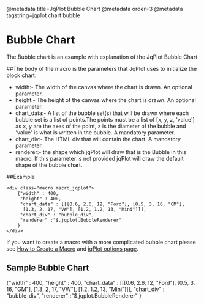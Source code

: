 @metadata title=JqPlot Bubble Chart
@metadata order=3
@metadata tagstring=jqplot chart bubble

[jqplot options]:http://www.jqplot.com/docs/files/jqPlotOptions-txt.html#jqPlot_Options
[createmacro]: /pylabsdoc/#/alkiradocs/Macros_HOWTO


# Bubble Chart

The Bubble chart is an example with explanation of the JqPlot Bubble Chart


##The body of the macro is the parameters that JqPlot uses to initialize the block chart.  

* width:- The width of the canvas where the chart is drawn. An optional parameter.  
* height:- The height of the canvas where the chart is drawn. An optional parameter.  
* chart_data:- A list of the bubble set(s) that will be drawn where each bubble set is a list of points.The points must be a list of [x, y, z, 'value'] as x, y are the axes of the point, z is the diameter of the bubble and 'value' is what is written in the bubble. 
  A mandatory parameter.  
* chart_div:- The HTML div that will contain the chart. A mandatory parameter.  
* renderer:- the shape which jqPlot will draw that is the Bubble in this macro. If this parameter is not provided jqPlot will draw the default shape of the bubble chart.


##Example

    <div class="macro macro_jqplot">
        {"width" : 400,
         "height" : 400,
         "chart_data" : [[[0.6, 2.6, 12, "Ford"], [0.5, 3, 16, "GM"],
          [1.3, 2, 17, "VW"], [1.2, 1.2, 13, "Mini"]]],
         "chart_div" : "bubble_div",
         "renderer" :"$.jqplot.BubbleRenderer"
        }
    </div>

If you want to create a macro with a more complicated bubble chart please see [How to Create a Macro][createmacro] and [jqPlot options page][jqplot options].
  
  
## Sample Bubble Chart

<div class="macro macro_jqplot">
{"width" : 400,
 "height" : 400,
 "chart_data" : [[[0.6, 2.6, 12, "Ford"], [0.5, 3, 16, "GM"], [1.3, 2, 17, "VW"], [1.2, 1.2, 13, "Mini"]]],
 "chart_div" : "bubble_div",
 "renderer" :"$.jqplot.BubbleRenderer"
}
</div>
